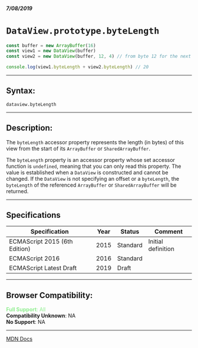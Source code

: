##### 7/08/2019
# `DataView.prototype.byteLength`

```js
const buffer = new ArrayBuffer(16)
const view1 = new DataView(buffer)
const view2 = new DataView(buffer, 12, 4) // from byte 12 for the next 4 bytes

console.log(view1.byteLength + view2.byteLength) // 20
```

---

## Syntax:
`dataview.byteLength`

---

## Description:
The `byteLength` accessor property represents the length (in bytes) of this view from the start of its `ArrayBuffer` or `SharedArrayBuffer`.

The `byteLength` property is an accessor property whose set accessor function is `undefined`, meaning that you can only read this property.  The value is established when a `DataView` is constructed and cannot be changed.  If the `DataView` is not specifying an offset or a `byteLength`, the `byteLength` of the referenced `ArrayBuffer` or `SharedArrayBuffer` will be returned.

---

## Specifications
| Specification | Year | Status | Comment |
|---|---|---|---|
| ECMAScript 2015 (6th Edition) | 2015 | Standard | Initial definition |
| ECMAScript 2016 | 2016 | Standard |  |
| ECMAScript Latest Draft | 2019 | Draft |  |

---

## Browser Compatibility:
<span style="color: lightgreen">**Full Support**: All</span>  
**Compatibility Unknown**: NA  
**No Support**: NA

---

[MDN Docs](https://developer.mozilla.org/en-US/docs/Web/JavaScript/Reference/Global_Objects/DataView/byteLength)